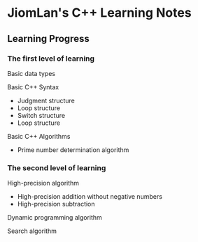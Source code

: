 # JiomLan's C++ Learning Notes

## Learning Progress

### The first level of learning

Basic data types

Basic C++ Syntax

* Judgment structure
* Loop structure
* Switch structure
* Loop structure

Basic C++ Algorithms

* Prime number determination algorithm

### The second level of learning

High-precision algorithm
* High-precision addition without negative numbers
* High-precision subtraction

Dynamic programming algorithm

Search algorithm
